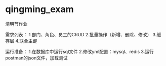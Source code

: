 # qingming_exam

清明节作业

需求列表：
1.部门、角色、员工的CRUD
2.批量操作（新增、删除、修改）
3.缓存层
4.联合主键

运行准备：
1.在数据库中运行sql文件
2.修改yml配置：mysql、redis
3.运行postman的json文件，加载测试

